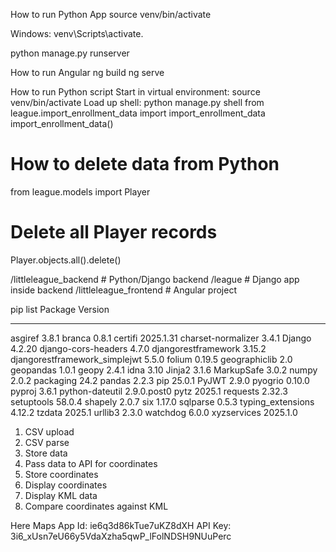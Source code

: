 How to run Python App
source venv/bin/activate

Windows: venv\Scripts\activate.

python manage.py runserver

How to run Angular
ng build
ng serve


How to run Python script
Start in virtual environment: source venv/bin/activate
Load up shell: python manage.py shell
from league.import_enrollment_data import import_enrollment_data
import_enrollment_data()


# How to delete data from Python
from league.models import Player

# Delete all Player records
Player.objects.all().delete()

/littleleague_backend    # Python/Django backend
/league                  # Django app inside backend
/littleleague_frontend   # Angular project

pip list
Package                       Version
----------------------------- -----------
asgiref                       3.8.1
branca                        0.8.1
certifi                       2025.1.31
charset-normalizer            3.4.1
Django                        4.2.20
django-cors-headers           4.7.0
djangorestframework           3.15.2
djangorestframework_simplejwt 5.5.0
folium                        0.19.5
geographiclib                 2.0
geopandas                     1.0.1
geopy                         2.4.1
idna                          3.10
Jinja2                        3.1.6
MarkupSafe                    3.0.2
numpy                         2.0.2
packaging                     24.2
pandas                        2.2.3
pip                           25.0.1
PyJWT                         2.9.0
pyogrio                       0.10.0
pyproj                        3.6.1
python-dateutil               2.9.0.post0
pytz                          2025.1
requests                      2.32.3
setuptools                    58.0.4
shapely                       2.0.7
six                           1.17.0
sqlparse                      0.5.3
typing_extensions             4.12.2
tzdata                        2025.1
urllib3                       2.3.0
watchdog                      6.0.0
xyzservices                   2025.1.0



1. CSV upload
2. CSV parse
3. Store data
4. Pass data to API for coordinates
5. Store coordinates
6. Display coordinates
7. Display KML data
8. Compare coordinates against KML

Here Maps
App Id: ie6q3d86kTue7uKZ8dXH
API Key: 3i6_xUsn7eU66y5VdaXzha5qwP_lFolNDSH9NUuPerc